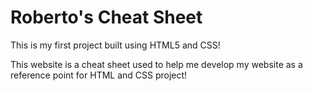 # Roberto's Cheat Sheet

This is my first project built using HTML5 and CSS!

This website is a cheat sheet used to help me develop my website as a reference point for HTML and CSS project! 
